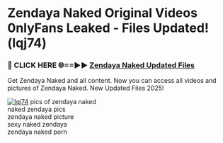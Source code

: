 # Zendaya Naked Original Videos 0nlyFans Leaked - Files Updated! (lqj74)

<h3>🔴 CLICK HERE 🌐==►► <a href="https://tinyurl.com/yckcrads" rel="nofollow">Zendaya Naked Updated Files</a></h3>

Get Zendaya Naked and all content. Now you can access all videos and pictures of Zendaya Naked. New Updated Files 2025!

[![lqj74](https://i.imgur.com/hpKpOFt.gif)](https://tinyurl.com/yckcrads)
pics of zendaya naked<br>
naked zendaya pics<br>
zendaya naked picture<br>
sexy naked zendaya<br>
zendaya naked porn